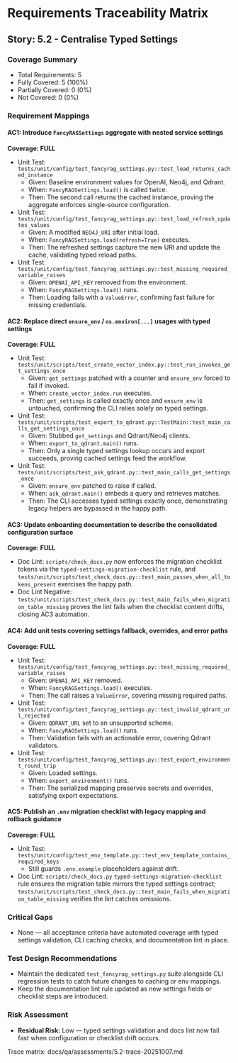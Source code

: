 # Requirements Traceability Matrix

## Story: 5.2 - Centralise Typed Settings

### Coverage Summary

- Total Requirements: 5
- Fully Covered: 5 (100%)
- Partially Covered: 0 (0%)
- Not Covered: 0 (0%)

### Requirement Mappings

#### AC1: Introduce `FancyRAGSettings` aggregate with nested service settings
**Coverage: FULL**
- Unit Test: `tests/unit/config/test_fancyrag_settings.py::test_load_returns_cached_instance`
  - Given: Baseline environment values for OpenAI, Neo4j, and Qdrant.
  - When: `FancyRAGSettings.load()` is called twice.
  - Then: The second call returns the cached instance, proving the aggregate enforces single-source configuration.
- Unit Test: `tests/unit/config/test_fancyrag_settings.py::test_load_refresh_updates_values`
  - Given: A modified `NEO4J_URI` after initial load.
  - When: `FancyRAGSettings.load(refresh=True)` executes.
  - Then: The refreshed settings capture the new URI and update the cache, validating typed reload paths.
- Unit Test: `tests/unit/config/test_fancyrag_settings.py::test_missing_required_variable_raises`
  - Given: `OPENAI_API_KEY` removed from the environment.
  - When: `FancyRAGSettings.load()` runs.
  - Then: Loading fails with a `ValueError`, confirming fast failure for missing credentials.

#### AC2: Replace direct `ensure_env` / `os.environ[...]` usages with typed settings
**Coverage: FULL**
- Unit Test: `tests/unit/scripts/test_create_vector_index.py::test_run_invokes_get_settings_once`
  - Given: `get_settings` patched with a counter and `ensure_env` forced to fail if invoked.
  - When: `create_vector_index.run` executes.
  - Then: `get_settings` is called exactly once and `ensure_env` is untouched, confirming the CLI relies solely on typed settings.
- Unit Test: `tests/unit/scripts/test_export_to_qdrant.py::TestMain::test_main_calls_get_settings_once`
  - Given: Stubbed `get_settings` and Qdrant/Neo4j clients.
  - When: `export_to_qdrant.main()` runs.
  - Then: Only a single typed settings lookup occurs and export succeeds, proving cached settings feed the workflow.
- Unit Test: `tests/unit/scripts/test_ask_qdrant.py::test_main_calls_get_settings_once`
  - Given: `ensure_env` patched to raise if called.
  - When: `ask_qdrant.main()` embeds a query and retrieves matches.
  - Then: The CLI accesses typed settings exactly once, demonstrating legacy helpers are bypassed in the happy path.

#### AC3: Update onboarding documentation to describe the consolidated configuration surface
**Coverage: FULL**
- Doc Lint: `scripts/check_docs.py` now enforces the migration checklist tokens via the `typed-settings-migration-checklist` rule, and `tests/unit/scripts/test_check_docs.py::test_main_passes_when_all_tokens_present` exercises the happy path.
- Doc Lint Negative: `tests/unit/scripts/test_check_docs.py::test_main_fails_when_migration_table_missing` proves the lint fails when the checklist content drifts, closing AC3 automation.

#### AC4: Add unit tests covering settings fallback, overrides, and error paths
**Coverage: FULL**
- Unit Test: `tests/unit/config/test_fancyrag_settings.py::test_missing_required_variable_raises`
  - Given: `OPENAI_API_KEY` removed.
  - When: `FancyRAGSettings.load()` executes.
  - Then: The call raises a `ValueError`, covering missing required paths.
- Unit Test: `tests/unit/config/test_fancyrag_settings.py::test_invalid_qdrant_url_rejected`
  - Given: `QDRANT_URL` set to an unsupported scheme.
  - When: `FancyRAGSettings.load()` runs.
  - Then: Validation fails with an actionable error, covering Qdrant validators.
- Unit Test: `tests/unit/config/test_fancyrag_settings.py::test_export_environment_round_trip`
  - Given: Loaded settings.
  - When: `export_environment()` runs.
  - Then: The serialized mapping preserves secrets and overrides, satisfying export expectations.

#### AC5: Publish an `.env` migration checklist with legacy mapping and rollback guidance
**Coverage: FULL**
- Unit Test: `tests/unit/config/test_env_template.py::test_env_template_contains_required_keys`
  - Still guards `.env.example` placeholders against drift.
- Doc Lint: `scripts/check_docs.py` `typed-settings-migration-checklist` rule ensures the migration table mirrors the typed settings contract; `tests/unit/scripts/test_check_docs.py::test_main_fails_when_migration_table_missing` verifies the lint catches omissions.

### Critical Gaps

- None — all acceptance criteria have automated coverage with typed settings validation, CLI caching checks, and documentation lint in place.

### Test Design Recommendations

- Maintain the dedicated `test_fancyrag_settings.py` suite alongside CLI regression tests to catch future changes to caching or env mappings.
- Keep the documentation lint rule updated as new settings fields or checklist steps are introduced.

### Risk Assessment

- **Residual Risk:** Low — typed settings validation and docs lint now fail fast when configuration or checklist drift occurs.

Trace matrix: docs/qa/assessments/5.2-trace-20251007.md
